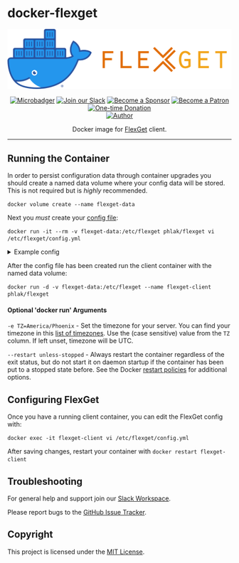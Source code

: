 docker-flexget
==============

<p align="center">
    <img src="docker-flexget.png" alt="Docker Flexget" width="800">
<p>

<p align="center">
  <a href="http://microbadger.com/#/images/phlak/flexget"><img src="https://images.microbadger.com/badges/image/phlak/flexget.svg" alt="Microbadger"></a>
  <a href="https://ln.phlak.net/join-slack"><img src="https://img.shields.io/badge/Join_our-Slack-611f69.svg" alt="Join our Slack"></a>
  <a href="https://github.com/users/PHLAK/sponsorship"><img src="https://img.shields.io/badge/Become_a-Sponsor-cc4195.svg" alt="Become a Sponsor"></a>
  <a href="https://patreon.com/PHLAK"><img src="https://img.shields.io/badge/Become_a-Patron-e7513b.svg" alt="Become a Patron"></a>
  <a href="https://paypal.me/ChrisKankiewicz"><img src="https://img.shields.io/badge/Make_a-Donation-006bb6.svg" alt="One-time Donation"></a>
  <br>
  <a href="https://www.ChrisKankiewicz.com"><img src="https://img.shields.io/badge/created_by-Chris%20Kankiewicz-319795.svg?style=for-the-badge" alt="Author"></a>
</p>

<p align="center">
    Docker image for <a href="https://flexget.com">FlexGet</a> client.
</p>

---

Running the Container
---------------------

In order to persist configuration data through container upgrades you should create a named data
volume where your config data will be stored. This is not required but is _highly_ recommended.

    docker volume create --name flexget-data

Next you _must_ create your [config file](http://flexget.com/wiki/Configuration):

    docker run -it --rm -v flexget-data:/etc/flexget phlak/flexget vi /etc/flexget/config.yml

<details>
    <summary>Example config</summary>

    tasks:
    test task:
        rss: http://mysite.com/myfeed.rss
        series:
        - My Favorite Show
        - Another Good Show:
            quality: 720p
</details>

After the config file has been created run the client container with the named data volume:

    docker run -d -v flexget-data:/etc/flexget --name flexget-client phlak/flexget

#### Optional 'docker run' Arguments

`-e TZ=America/Phoenix` - Set the timezone for your server. You can find your timezone in this
                          [list of timezones](https://goo.gl/uy1J6q). Use the (case sensitive)
                          value from the `TZ` column. If left unset, timezone will be UTC.

`--restart unless-stopped` - Always restart the container regardless of the exit status, but do not
                             start it on daemon startup if the container has been put to a stopped
                             state before. See the Docker [restart policies](https://goo.gl/Y0dlDH)
                             for additional options.

Configuring FlexGet
-------------------

Once you have a running client container, you can edit the FlexGet config with:

    docker exec -it flexget-client vi /etc/flexget/config.yml

After saving changes, restart your container with `docker restart flexget-client`

Troubleshooting
---------------

For general help and support join our [Slack Workspace](https://ln.phlak.net/join-slack).

Please report bugs to the [GitHub Issue Tracker](https://github.com/PHLAK/docker-flexget/issues).

Copyright
---------

This project is licensed under the [MIT License](https://github.com/PHLAK/docker-flexget/blob/master/LICENSE).
